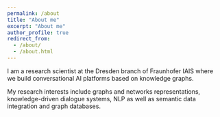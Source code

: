```yaml
---
permalink: /about
title: "About me"
excerpt: "About me"
author_profile: true
redirect_from: 
  - /about/
  - /about.html
---
```


I am a research scientist at the Dresden branch of Fraunhofer IAIS where we build conversational AI platforms based on knowledge graphs.

My research interests include graphs and networks representations, knowledge-driven dialogue systems, NLP as well as semantic data integration and graph databases.


